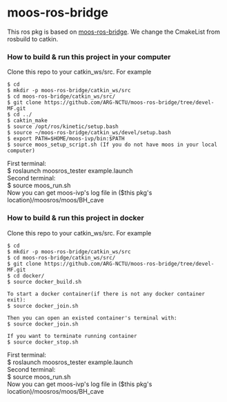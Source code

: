 # moos-ros-bridge
This ros pkg is based on [moos-ros-bridge](https://github.com/SyllogismRXS/moos-ros-bridge). We change the CmakeList from rosbuild to catkin.

### How to build & run this project in your computer
Clone this repo to your catkin_ws/src. For example
```
$ cd
$ mkdir -p moos-ros-bridge/catkin_ws/src
$ cd moos-ros-bridge/catkin_ws/src/
$ git clone https://github.com/ARG-NCTU/moos-ros-bridge/tree/devel-MF.git 
$ cd ../
$ caktin_make
$ source /opt/ros/kinetic/setup.bash
$ source ~/moos-ros-bridge/catkin_ws/devel/setup.bash
$ export PATH=$HOME/moos-ivp/bin:$PATH
$ source moos_setup_script.sh (If you do not have moos in your local computer)
```
First terminal: </br>
$ roslaunch moosros_tester example.launch </br>
Second terminal: </br>
$ source moos_run.sh </br>
Now you can get moos-ivp's log file in ($this pkg's location)/moosros/moos/BH_cave</br>

### How to build & run this project in docker 
Clone this repo to your catkin_ws/src. For example
```
$ cd
$ mkdir -p moos-ros-bridge/catkin_ws/src
$ cd moos-ros-bridge/catkin_ws/src/
$ git clone https://github.com/ARG-NCTU/moos-ros-bridge/tree/devel-MF.git 
$ cd docker/
$ source docker_build.sh

To start a docker container(if there is not any docker container exit):
$ source docker_join.sh

Then you can open an existed container's terminal with:
$ source docker_join.sh

If you want to terminate running container
$ source docker_stop.sh
```
First terminal: </br>
$ roslaunch moosros_tester example.launch </br>
Second terminal: </br>
$ source moos_run.sh </br>
Now you can get moos-ivp's log file in ($this pkg's location)/moosros/moos/BH_cave</br>











